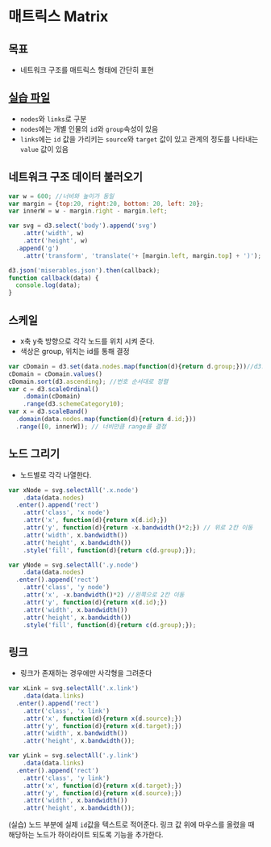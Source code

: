 매트릭스 Matrix
===

목표
---
- 네트워크 구조를 매트릭스 형태에 간단히 표현


[실습 파일](./sample/miserables.json)
---
 - `nodes`와 `links`로 구분
 - `nodes`에는 개별 인물의 `id`와 `group`속성이 있음
 - `links`에는 `id` 값을 가리키는 `source`와 `target` 값이 있고 관계의 정도를 나타내는 `value` 값이 있음

네트워크 구조 데이터 불러오기
---

```javascript
var w = 600; //너비와 높이가 동일 
var margin = {top:20, right:20, bottom: 20, left: 20};
var innerW = w - margin.right - margin.left;

var svg = d3.select('body').append('svg')
    .attr('width', w)
    .attr('height', w)
  .append('g')
    .attr('transform', 'translate('+ [margin.left, margin.top] + ')');

d3.json('miserables.json').then(callback);
function callback(data) {
  console.log(data);
}
```


스케일
---
- x축 y축 방향으로 각각 노드를 위치 시켜 준다.
- 색상은 group, 위치는 id를 통해 결정

```javascript
var cDomain = d3.set(data.nodes.map(function(d){return d.group;}))//d3.set을 통해 중복이 되지 않도록 d.group 모음
cDomain = cDomain.values()
cDomain.sort(d3.ascending); //번호 순서대로 정렬
var c = d3.scaleOrdinal()
    .domain(cDomain)
    .range(d3.schemeCategory10);
var x = d3.scaleBand()
  .domain(data.nodes.map(function(d){return d.id;}))
  .range([0, innerW]); // 너비만큼 range를 결정
```

노드 그리기
---

- 노드별로 각각 나열한다. 

```javascript
var xNode = svg.selectAll('.x.node')
    .data(data.nodes)
  .enter().append('rect')
    .attr('class', 'x node')
    .attr('x', function(d){return x(d.id);})
    .attr('y', function(d){return -x.bandwidth()*2;}) // 위로 2칸 이동
    .attr('width', x.bandwidth())
    .attr('height', x.bandwidth())
    .style('fill', function(d){return c(d.group);});

var yNode = svg.selectAll('.y.node')
    .data(data.nodes)
  .enter().append('rect')
    .attr('class', 'y node')
    .attr('x', -x.bandwidth()*2) //왼쪽으로 2칸 이동
    .attr('y', function(d){return x(d.id);})
    .attr('width', x.bandwidth())
    .attr('height', x.bandwidth())
    .style('fill', function(d){return c(d.group);});
```

링크
---

- 링크가 존재하는 경우에만 사각형을 그려준다

```javascript
var xLink = svg.selectAll('.x.link')
    .data(data.links)
  .enter().append('rect')
    .attr('class', 'x link')
    .attr('x', function(d){return x(d.source);})
    .attr('y', function(d){return x(d.target);})
    .attr('width', x.bandwidth())
    .attr('height', x.bandwidth());

var yLink = svg.selectAll('.y.link')
    .data(data.links)
  .enter().append('rect')
    .attr('class', 'y link')
    .attr('x', function(d){return x(d.target);})
    .attr('y', function(d){return x(d.source);})
    .attr('width', x.bandwidth())
    .attr('height', x.bandwidth());
```


(실습) 노드 부분에 실제 `id`값을 텍스트로 적어준다. 링크 값 위에 마우스를 올렸을 때 해당하는 노드가 하이라이트 되도록 기능을 추가한다.
